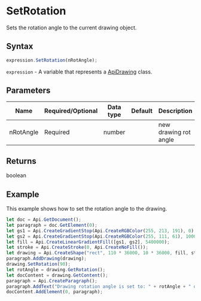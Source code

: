 # SetRotation

Sets the rotation angle to the current drawing object.

## Syntax

```javascript
expression.SetRotation(nRotAngle);
```

`expression` - A variable that represents a [ApiDrawing](../ApiDrawing.md) class.

## Parameters

| **Name** | **Required/Optional** | **Data type** | **Default** | **Description** |
| ------------- | ------------- | ------------- | ------------- | ------------- |
| nRotAngle | Required | number |  | new drawing rot angle |

## Returns

boolean

## Example

This example shows how to set the rotation angle to the drawing.

```javascript editor-docx
let doc = Api.GetDocument();
let paragraph = doc.GetElement(0);
let gs1 = Api.CreateGradientStop(Api.CreateRGBColor(255, 213, 191), 0);
let gs2 = Api.CreateGradientStop(Api.CreateRGBColor(255, 111, 61), 100000);
let fill = Api.CreateLinearGradientFill([gs1, gs2], 5400000);
let stroke = Api.CreateStroke(0, Api.CreateNoFill());
let drawing = Api.CreateShape("rect", 110 * 36000, 10 * 36000, fill, stroke);
paragraph.AddDrawing(drawing);
drawing.SetRotation(90);
let rotAngle = drawing.GetRotation();
let docContent = drawing.GetContent();
paragraph = Api.CreateParagraph();
paragraph.AddText("Drawing rotation angle is set to: " + rotAngle + " degrees");
docContent.AddElement(0, paragraph);
```
